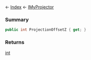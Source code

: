 ← [Index](Api-Index) ← [IMyProjector](Sandbox.ModAPI.Ingame.IMyProjector)

### Summary

```csharp
public int ProjectionOffsetZ { get; }
```

### Returns

[int](System.Int32)

